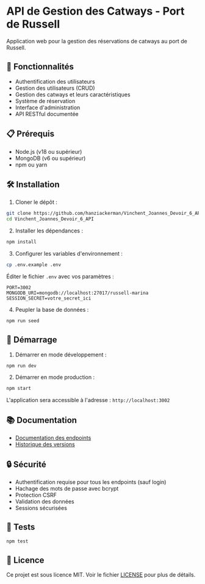 # API de Gestion des Catways - Port de Russell

Application web pour la gestion des réservations de catways au port de Russell.

## 🚀 Fonctionnalités

- Authentification des utilisateurs
- Gestion des utilisateurs (CRUD)
- Gestion des catways et leurs caractéristiques
- Système de réservation
- Interface d'administration
- API RESTful documentée

## 📋 Prérequis

- Node.js (v18 ou supérieur)
- MongoDB (v6 ou supérieur)
- npm ou yarn

## 🛠️ Installation

1. Cloner le dépôt :
```bash
git clone https://github.com/hanziackerman/Vinchent_Joannes_Devoir_6_API.git
cd Vinchent_Joannes_Devoir_6_API
```

2. Installer les dépendances :
```bash
npm install
```

3. Configurer les variables d'environnement :
```bash
cp .env.example .env
```
Éditer le fichier `.env` avec vos paramètres :
```
PORT=3002
MONGODB_URI=mongodb://localhost:27017/russell-marina
SESSION_SECRET=votre_secret_ici
```

4. Peupler la base de données :
```bash
npm run seed
```

## 🚀 Démarrage

1. Démarrer en mode développement :
```bash
npm run dev
```

2. Démarrer en mode production :
```bash
npm start
```

L'application sera accessible à l'adresse : `http://localhost:3002`

## 📚 Documentation

- [Documentation des endpoints](ENDPOINTS.md)
- [Historique des versions](VERSION.md)

## 🔒 Sécurité

- Authentification requise pour tous les endpoints (sauf login)
- Hachage des mots de passe avec bcrypt
- Protection CSRF
- Validation des données
- Sessions sécurisées

## 🧪 Tests

```bash
npm test
```

## 📝 Licence

Ce projet est sous licence MIT. Voir le fichier [LICENSE](LICENSE) pour plus de détails. 